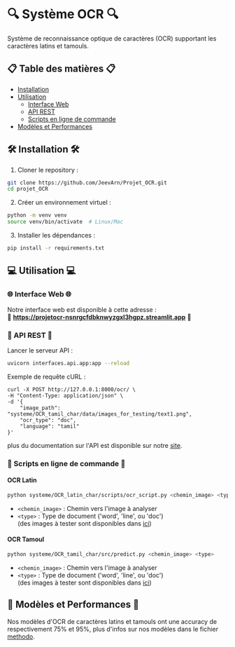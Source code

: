# 🔍 Système OCR 🔍
Système de reconnaissance optique de caractères (OCR) supportant les caractères latins et tamouls.

## 📋 Table des matières 📋
- [Installation](#installation)
- [Utilisation](#utilisation)
  - [Interface Web](#interface)
  - [API REST](#api-rest)
  - [Scripts en ligne de commande](#scripts)
- [Modèles et Performances](#models)

## 🛠 Installation 🛠 <a name="installation"></a>

1. Cloner le repository :
```bash
git clone https://github.com/JeevArn/Projet_OCR.git
cd projet_OCR
```

2. Créer un environnement virtuel :
```bash
python -m venv venv
source venv/bin/activate  # Linux/Mac
```

3. Installer les dépendances :
```bash
pip install -r requirements.txt
```

## 💻 Utilisation 💻 <a name="utilisation"></a>

### 🌐 Interface Web 🌐 <a name="interface"></a>

Notre interface web est disponible à cette adresse :  
🚀 **https://projetocr-nsnrgcfdbknwyzgxl3hgpz.streamlit.app** 🚀

### 🔌 API REST 🔌 <a name="api-rest"></a>

Lancer le serveur API :
```bash
uvicorn interfaces.api.app:app --reload
```
Exemple de requête cURL :
```
curl -X POST http://127.0.0.1:8000/ocr/ \
-H "Content-Type: application/json" \
-d '{
    "image_path": "systeme/OCR_tamil_char/data/images_for_testing/text1.png",
    "ocr_type": "doc",
    "language": "tamil"
}'
```
plus du documentation sur l'API est disponible sur notre [site](https://projetocr-nsnrgcfdbknwyzgxl3hgpz.streamlit.app).

### 📜 Scripts en ligne de commande 📜 <a name="scripts"></a>

#### OCR Latin
```bash
python systeme/OCR_latin_char/scripts/ocr_script.py <chemin_image> <type>
```
- `<chemin_image>` : Chemin vers l'image à analyser
- `<type>` : Type de document ('word', 'line', ou 'doc')  
(des images à tester sont disponibles dans [ici](systeme/OCR_latin_char/data/images/))

#### OCR Tamoul
```bash
python systeme/OCR_tamil_char/src/predict.py <chemin_image> <type>
```
- `<chemin_image>` : Chemin vers l'image à analyser
- `<type>` : Type de document ('word', 'line', ou 'doc')  
(des images à tester sont disponibles dans [ici](systeme/OCR_tamil_char/data/images_for_testing/))

## 🤖 Modèles et Performances 🤖 <a name="models"></a>

Nos modèles d'OCR de caractères latins et tamouls ont une accuracy de respectivement 75% et 95%, plus d'infos sur nos modèles dans le fichier [methodo](methodo.md).
